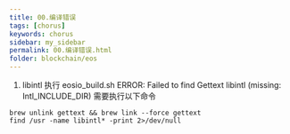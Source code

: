 ```yaml
---
title: 00.编译错误
tags: [chorus]
keywords: chorus
sidebar: my_sidebar
permalink: 00.编译错误.html
folder: blockchain/eos
---
```


1. libintl
执行 eosio_build.sh
ERROR: Failed to find Gettext libintl (missing: Intl_INCLUDE_DIR)
需要执行以下命令
```
brew unlink gettext && brew link --force gettext
find /usr -name libintl* -print 2>/dev/null
```
